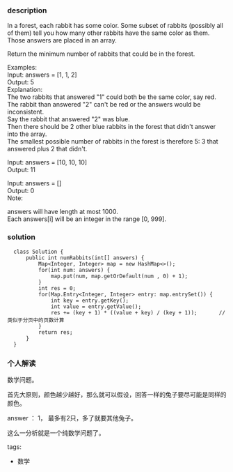 ### description    
  In a forest, each rabbit has some color. Some subset of rabbits (possibly all of them) tell you how many other rabbits have the same color as them. Those answers are placed in an array.  
    
  Return the minimum number of rabbits that could be in the forest.  
    
  Examples:  
  Input: answers = [1, 1, 2]  
  Output: 5  
  Explanation:  
  The two rabbits that answered "1" could both be the same color, say red.  
  The rabbit than answered "2" can't be red or the answers would be inconsistent.  
  Say the rabbit that answered "2" was blue.  
  Then there should be 2 other blue rabbits in the forest that didn't answer into the array.  
  The smallest possible number of rabbits in the forest is therefore 5: 3 that answered plus 2 that didn't.  
    
  Input: answers = [10, 10, 10]  
  Output: 11  
    
  Input: answers = []  
  Output: 0  
  Note:  
    
  answers will have length at most 1000.  
  Each answers[i] will be an integer in the range [0, 999].  
### solution    
```    
  class Solution {  
      public int numRabbits(int[] answers) {  
          Map<Integer, Integer> map = new HashMap<>();  
          for(int num: answers) {  
              map.put(num, map.getOrDefault(num , 0) + 1);  
          }  
          int res = 0;  
          for(Map.Entry<Integer, Integer> entry: map.entrySet()) {  
              int key = entry.getKey();  
              int value = entry.getValue();  
              res += (key + 1) * ((value + key) / (key + 1));       //类似于分页中的页数计算  
          }  
          return res;  
      }  
  }  
```    
    
### 个人解读    
  数学问题。  
    
  首先大原则，颜色越少越好，那么就可以假设，回答一样的兔子要尽可能是同样的颜色。  
    
  answer ： 1， 最多有2只，多了就要其他兔子。  
    
  这么一分析就是一个纯数学问题了。  
    
tags:    
  -  数学  

